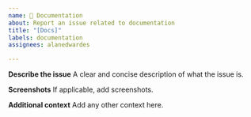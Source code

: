```yaml
---
name: 📖 Documentation
about: Report an issue related to documentation
title: "[Docs]"
labels: documentation
assignees: alanedwardes

---
```


**Describe the issue**
A clear and concise description of what the issue is.

**Screenshots**
If applicable, add screenshots.

**Additional context**
Add any other context here.
